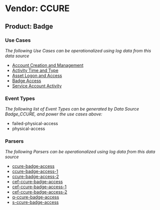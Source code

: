 Vendor: CCURE
=============
Product: Badge
--------------

### Use Cases

_The following Use Cases can be operationalized using log data from this data source_

* [Account Creation and Management](../UseCases/usecase_account_creation_and_management.md)
* [Activity Time  and Type](../UseCases/usecase_activity_time__and_type.md)
* [Asset Logon and Access](../UseCases/usecase_asset_logon_and_access.md)
* [Badge Access](../UseCases/usecase_badge_access.md)
* [Service Account Activity](../UseCases/usecase_service_account_activity.md)


### Event Types

_The following list of Event Types can be generated by Data Source Badge_CCURE, and power the use cases above:_

- failed-physical-access
- physical-access


### Parsers

_The following Parsers can be operationalized using log data from this data source_

* [ccure-badge-access](../Parsers/parserContent_ccure-badge-access.md)
* [ccure-badge-access-1](../Parsers/parserContent_ccure-badge-access-1.md)
* [ccure-badge-access-2](../Parsers/parserContent_ccure-badge-access-2.md)
* [cef-ccure-badge-access](../Parsers/parserContent_cef-ccure-badge-access.md)
* [cef-ccure-badge-access-1](../Parsers/parserContent_cef-ccure-badge-access-1.md)
* [cef-ccure-badge-access-2](../Parsers/parserContent_cef-ccure-badge-access-2.md)
* [q-ccure-badge-access](../Parsers/parserContent_q-ccure-badge-access.md)
* [s-ccure-badge-access](../Parsers/parserContent_s-ccure-badge-access.md)
